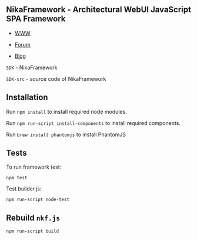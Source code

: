 NikaFramework - Architectural WebUI JavaScript SPA Framework
------------------------------------------------------------

- [WWW](http://nikaframework.com/)

- [Forum](http://nikaframework.com/forum/)

- [Blog](http://nikaframework.com/blog/)


`SDK` - NikaFramework

`SDK-src` - source code of NikaFramework

Installation
------------

Run `npm install` to install required node modules.

Run `npm run-script install-components` to install required components.

Run `brew install phantomjs` to install PhantomJS

Tests
-----

To run framework test:

    npm test

Test builder.js:

    npm run-script node-test

Rebuild `nkf.js`
----------------

    npm run-script build

